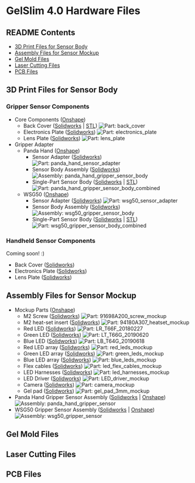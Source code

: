 # GelSlim 4.0 Hardware Files

## README Contents

- [3D Print Files for Sensor Body](#3d-print-files-for-sensor-body)
- [Assembly Files for Sensor Mockup](#assembly-files-for-sensor-mockup)
- [Gel Mold Files](#gel-mold-files)
- [Laser Cutting Files](#laser-cutting-files)
- [PCB Files](#pcb-files)

## 3D Print Files for Sensor Body

### Gripper Sensor Components

- Core Components ([Onshape](https://cad.onshape.com/documents/9cd0c9d96eae9d81df93bbd0/w/82182e854e3d66c0c3933ab9/e/aaee8dda86afadd123467490?renderMode=0&leftPanel=false&uiState=68b6fb44d01f3c2efa539418))
  - Back Cover ([Solidworks](https://github.com/MMintLab/gelslim_hardware/blob/master/3d_printing/gripper/back_cover.SLDPRT) | [STL](https://github.com/MMintLab/gelslim_hardware/blob/master/3d_printing/default_stls/back_cover.STL)) ![Part: back_cover](https://github.com/MMintLab/gelslim_hardware/blob/master/images/back_cover.PNG)
  - Electronics Plate ([Solidworks](https://github.com/MMintLab/gelslim_hardware/blob/master/3d_printing/gripper/electronics_plate.SLDPRT)) ![Part: electronics_plate](https://github.com/MMintLab/gelslim_hardware/blob/master/images/electronics_plate.PNG)
  - Lens Plate ([Solidworks](https://github.com/MMintLab/gelslim_hardware/blob/master/3d_printing/gripper/lens_plate.SLDPRT)) ![Part: lens_plate](https://github.com/MMintLab/gelslim_hardware/blob/master/images/lens_plate.PNG)
- Gripper Adapter
  - Panda Hand ([Onshape](https://cad.onshape.com/documents/40f465dd425ba3313d79f444/w/0815f2af837a8d59669dc060/e/79511ede950359e46da4360c?configuration=SWCONFIG%3DDefault&renderMode=0&uiState=68b6fa8be72a840007f25903))
    - Sensor Adapter ([Solidworks](https://github.com/MMintLab/gelslim_hardware/blob/master/3d_printing/gripper/panda_hand_sensor_adapter.SLDPRT)) ![Part: panda_hand_sensor_adapter](https://github.com/MMintLab/gelslim_hardware/blob/master/images/panda_hand_sensor_adapter.PNG)
    - Sensor Body Assembly ([Solidworks](https://github.com/MMintLab/gelslim_hardware/blob/master/3d_printing/gripper/panda_hand_gripper_sensor_body.SLDASM)) ![Assembly: panda_hand_gripper_sensor_body](https://github.com/MMintLab/gelslim_hardware/blob/master/images/panda_hand_gripper_sensor_body.PNG)
    - Single-Part Sensor Body ([Solidworks](https://github.com/MMintLab/gelslim_hardware/blob/master/3d_printing/gripper/panda_hand_gripper_sensor_body_combined.SLDASM) | [STL](https://github.com/MMintLab/gelslim_hardware/blob/master/3d_printing/default_stls/panda_hand_gripper_sensor_body_combined.STL)) ![Part: panda_hand_gripper_sensor_body_combined](https://github.com/MMintLab/gelslim_hardware/blob/master/images/panda_hand_gripper_sensor_body_combined.PNG)
  - WSG50 ([Onshape](https://cad.onshape.com/documents/d8e39b902ea6a94d8341203d/w/60d4290846c88a5d621d368a/e/02991b17340eb0b0a1fc03a0?configuration=SWCONFIG%3DDefault&renderMode=0&uiState=68b6fbbd919b1841de94a8cc))
    - Sensor Adapter ([Solidworks](https://github.com/MMintLab/gelslim_hardware/blob/master/3d_printing/gripper/wsg50_sensor_adapter.SLDPRT)) ![Part: wsg50_sensor_adapter](https://github.com/MMintLab/gelslim_hardware/blob/master/images/wsg50_sensor_adapter.PNG)
    - Sensor Body Assembly ([Solidworks](https://github.com/MMintLab/gelslim_hardware/blob/master/3d_printing/gripper/wsg50_gripper_sensor_body.SLDASM)) ![Assembly: wsg50_gripper_sensor_body](https://github.com/MMintLab/gelslim_hardware/blob/master/images/wsg50_gripper_sensor_body.PNG)
    - Single-Part Sensor Body ([Solidworks](https://github.com/MMintLab/gelslim_hardware/blob/master/3d_printing/gripper/wsg50_gripper_sensor_body_combined.SLDASM) | [STL](https://github.com/MMintLab/gelslim_hardware/blob/master/3d_printing/default_stls/wsg50_gripper_sensor_body_combined.STL)) ![Part: wsg50_gripper_sensor_body_combined](https://github.com/MMintLab/gelslim_hardware/blob/master/images/wsg50_gripper_sensor_body_combined.PNG)

### Handheld Sensor Components

Coming soon! :) 
- Back Cover ([Solidworks]())
- Electronics Plate ([Solidworks]())
- Lens Plate ([Solidworks]())

## Assembly Files for Sensor Mockup

- Mockup Parts ([Onshape](https://cad.onshape.com/documents/609eb582cfb18108120b0f58/w/a54fcdc03d74eabd79036627/e/aeab5c6bb4fe80c5382a35ef?renderMode=0&uiState=68b8242447dd173e7c9bfc9f))
  - M2 Screw ([Solidworks](https://github.com/MMintLab/gelslim_hardware/blob/master/assemblies/mockup_parts/91698A200_screw_mockup.SLDPRT)) ![Part: 91698A200_screw_mockup](https://github.com/MMintLab/gelslim_hardware/blob/master/images/91698A200_screw_mockup.PNG)
  - M2 heat-set insert ([Solidworks](https://github.com/MMintLab/gelslim_hardware/blob/master/assemblies/mockup_parts/94180A307_heatset_mockup.SLDPRT)) ![Part: 94180A307_heatset_mockup](https://github.com/MMintLab/gelslim_hardware/blob/master/images/94180A307_heatset_mockup.PNG)
  - Red LED ([Solidworks](https://github.com/MMintLab/gelslim_hardware/blob/master/assemblies/mockup_parts/LR_T66F_20180227.SLDPRT)) ![Part: LR_T66F_20180227](https://github.com/MMintLab/gelslim_hardware/blob/master/images/LR_T66F_20180227.PNG)
  - Green LED ([Solidworks](https://github.com/MMintLab/gelslim_hardware/blob/master/assemblies/mockup_parts/LT_T66G_20190620.SLDPRT)) ![Part: LT_T66G_20190620](https://github.com/MMintLab/gelslim_hardware/blob/master/images/LT_T66G_20190620.PNG)
  - Blue LED ([Solidworks](https://github.com/MMintLab/gelslim_hardware/blob/master/assemblies/mockup_parts/LB_T64G_20190618.SLDPRT)) ![Part: LB_T64G_20190618](https://github.com/MMintLab/gelslim_hardware/blob/master/images/LB_T64G_20190618.PNG)
  - Red LED array ([Solidworks](https://github.com/MMintLab/gelslim_hardware/blob/master/assemblies/mockup_parts/red_leds_mockup.SLDASM)) ![Part: red_leds_mockup](https://github.com/MMintLab/gelslim_hardware/blob/master/images/red_leds_mockup.PNG)
  - Green LED array ([Solidworks](https://github.com/MMintLab/gelslim_hardware/blob/master/assemblies/mockup_parts/green_leds_mockup.SLDASM)) ![Part: green_leds_mockup](https://github.com/MMintLab/gelslim_hardware/blob/master/images/green_leds_mockup.PNG)
  - Blue LED array ([Solidworks](https://github.com/MMintLab/gelslim_hardware/blob/master/assemblies/mockup_parts/blue_leds_mockup.SLDASM)) ![Part: blue_leds_mockup](https://github.com/MMintLab/gelslim_hardware/blob/master/images/blue_leds_mockup.PNG)
  - Flex cables ([Solidworks](https://github.com/MMintLab/gelslim_hardware/blob/master/assemblies/mockup_parts/led_flex_cables_mockup.SLDPRT)) ![Part: led_flex_cables_mockup](https://github.com/MMintLab/gelslim_hardware/blob/master/images/led_flex_cables_mockup.PNG)
  - LED Harnesses ([Solidworks](https://github.com/MMintLab/gelslim_hardware/blob/master/assemblies/mockup_parts/led_harnesses_mockup.SLDASM)) ![Part: led_harnesses_mockup](https://github.com/MMintLab/gelslim_hardware/blob/master/images/led_harnesses_mockup.PNG)
  - LED Driver ([Solidworks](https://github.com/MMintLab/gelslim_hardware/blob/master/assemblies/mockup_parts/LED_driver_mockup.SLDPRT)) ![Part: LED_driver_mockup](https://github.com/MMintLab/gelslim_hardware/blob/master/images/LED_driver_mockup.PNG)
  - Camera ([Solidworks](https://github.com/MMintLab/gelslim_hardware/blob/master/assemblies/mockup_parts/camera_mockup.SLDPRT)) ![Part: camera_mockup](https://github.com/MMintLab/gelslim_hardware/blob/master/images/camera_mockup.PNG)
  - Gel pad ([Solidworks](https://github.com/MMintLab/gelslim_hardware/blob/master/assemblies/mockup_parts/gel_pad_3mm_mockup.SLDPRT)) ![Part: gel_pad_3mm_mockup](https://github.com/MMintLab/gelslim_hardware/blob/master/images/gel_pad_3mm_mockup.PNG)
- Panda Hand Gripper Sensor Assembly ([Solidworks](https://github.com/MMintLab/gelslim_hardware/blob/master/assemblies/panda_hand_gripper_sensor.SLDASM) | [Onshape](https://cad.onshape.com/documents/ea1ba2f49d8ce2ef1f5a1fc6/w/e35f98aa6ad0d9ad7be592a4/e/5565fc13d4523dc03eb02643?renderMode=0&uiState=68b8427b257e7b84653cf892)) ![Assembly: panda_hand_gripper_sensor](https://github.com/MMintLab/gelslim_hardware/blob/master/images/panda_hand_gripper_sensor.PNG)
- WSG50 Gripper Sensor Assembly ([Solidworks](https://github.com/MMintLab/gelslim_hardware/blob/master/assemblies/wsg50_gripper_sensor.SLDASM) | [Onshape](https://cad.onshape.com/documents/47584f929dd69ec9237afa78/w/7fc42952b0d462eb193d3698/e/fec9aef43b315e07da8cbb9a?renderMode=0&uiState=68b83dcfe6105561b31c8bfc)) ![Assembly: wsg50_gripper_sensor](https://github.com/MMintLab/gelslim_hardware/blob/master/images/wsg50_gripper_sensor.PNG)

## Gel Mold Files



## Laser Cutting Files



## PCB Files

